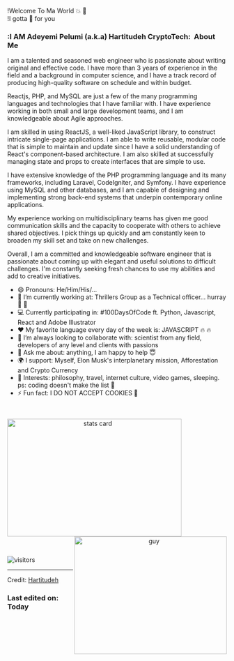 !Welcome To Ma World  :collision: :tada:  <br>
!I gotta :gift: for you


<h3> :I AM Adeyemi Pelumi (a.k.a) Hartitudeh CryptoTech: &nbsp;About Me </h3> 
<p>
I am a talented and seasoned web engineer who is passionate about writing original and effective code. I have more than 3 years of experience in the field and a background in computer science, and I have a track record of producing high-quality software on schedule and within budget.

Reactjs, PHP, and MySQL are just a few of the many programming languages and technologies that I have familiar with. I have experience working in both small and large development teams, and I am knowledgeable about Agile approaches.

I am skilled in using ReactJS, a well-liked JavaScript library, to construct intricate single-page applications. I am able to write reusable, modular code that is simple to maintain and update since I have a solid understanding of React's component-based architecture. I am also skilled at successfully managing state and props to create interfaces that are simple to use.

I have extensive knowledge of the PHP programming language and its many frameworks, including Laravel, CodeIgniter, and Symfony. I have experience using MySQL and other databases, and I am capable of designing and implementing strong back-end systems that underpin contemporary online applications.

My experience working on multidisciplinary teams has given me good communication skills and the capacity to cooperate with others to achieve shared objectives. I pick things up quickly and am constantly keen to broaden my skill set and take on new challenges.

Overall, I am a committed and knowledgeable software engineer that is passionate about coming up with elegant and useful solutions to difficult challenges. I'm constantly seeking fresh chances to use my abilities and add to creative initiatives.
</p>

- 😄 Pronouns: He/Him/His/... 
- 🔭 I’m currently working at: Thrillers Group as a Technical officer... hurray  :triumph: :triumph:
- 💻 Currently participating in: #100DaysOfCode ft. Python, Javascript, React and Adobe Illustrator
- :heart: My favorite language every day of the week is: JAVASCRIPT  :fire: :fire:
- 👯 I’m always looking to collaborate with: scientist from any field, developers of any level and clients with passions
- 💬 Ask me about: anything, I am happy to help  :innocent:
- 🌍 I support: Myself, Elon Musk's interplanetary mission, Afforestation and Crypto Currency
- 💜 Interests: philosophy, travel, internet culture, video games, sleeping. ps: coding doesn't make the list :dizzy:
- ⚡ Fun fact: I DO NOT ACCEPT COOKIES 🖖

<br/>
<p>

<a align= "center" href="https://github.com/HARTITUDEH">
  <img alt= "stats card" height="270px" width="400" src="https://github-readme-stats.vercel.app/api?username=HARTITUDEH&theme=cobalt&show_icons=true&count_private=true" />
  <img align="right" height="270px" alt="guy" width="350" src="https://i.pinimg.com/originals/e4/26/70/e426702edf874b181aced1e2fa5c6cde.gif" /> </a>

</p>
<br/>

<p>
    <img align="center" alt="visitors" src="https://gpvc.arturio.dev/dataonatangent"/>
</p>

-----
Credit: [Hartitudeh](https://github.com/HARTITUDEH)

### Last edited on: Today
